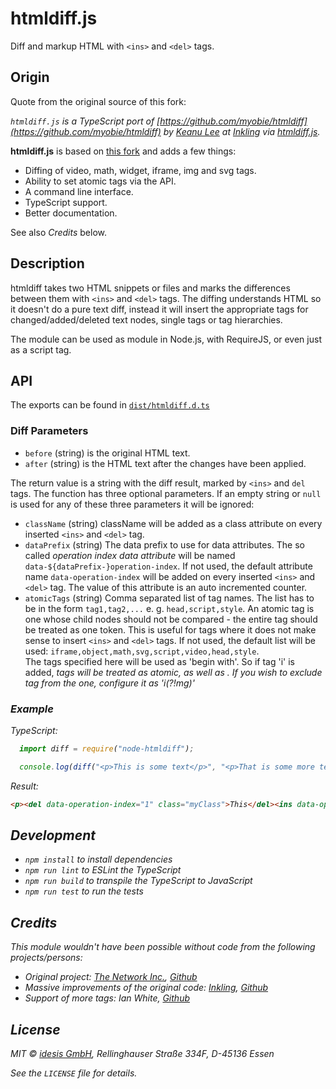 # htmldiff.js

Diff and markup HTML with `<ins>` and `<del>` tags.


## Origin

Quote from the original source of this fork:

*`htmldiff.js` is a TypeScript port of [https://github.com/myobie/htmldiff](https://github.com/myobie/htmldiff) by
[Keanu Lee](http://keanulee.com) at [Inkling](https://www.inkling.com/) via [htmldiff.js](https://github.com/nataliesantiago/htmldiff.js).*

**htmldiff.js** is based on [this fork](https://github.com/inkling/htmldiff.js) and adds a few things:

- Diffing of video, math, widget, iframe, img and svg tags.
- Ability to set atomic tags via the API.
- A command line interface.
- TypeScript support.
- Better documentation.

See also *Credits* below.

## Description

htmldiff takes two HTML snippets or files and marks the differences between them with
`<ins>` and `<del>` tags. The diffing understands HTML so it doesn't do a pure text diff,
instead it will insert the appropriate tags for changed/added/deleted text nodes, single 
tags or tag hierarchies.

The module can be used as module in Node.js, with RequireJS, or even just as a script tag.

## API

The exports can be found in [`dist/htmldiff.d.ts`](https://github.com/mblink/htmldiff.js/blob/master/dist/htmldiff.d.ts)

### Diff Parameters

- `before` (string) is the original HTML text.
- `after` (string) is the HTML text after the changes have been applied.

The return value is a string with the diff result, marked by `<ins>` and `del` tags. The 
function has three optional parameters. If an empty string or `null` is used for any
of these three parameters it will be ignored:

- `className` (string) className will be added as a class attribute on every inserted 
  `<ins>` and `<del>` tag.
- `dataPrefix` (string) The data prefix to use for data attributes. The so called *operation 
  index data attribute* will be named `data-${dataPrefix-}operation-index`. If not used, 
  the default attribute name `data-operation-index` will be added on every inserted 
  `<ins>` and `<del>` tag. The value of this attribute is an auto incremented counter. 
- `atomicTags` (string) Comma separated list of tag names. The list has to be in the form 
  `tag1,tag2,...` e. g. `head,script,style`. An atomic tag is one whose child nodes should 
  not be compared - the entire tag should be treated as one token. This is useful for tags 
  where it does not make sense to insert `<ins>` and `<del>` tags. If not used, the default 
  list will be used:
  `iframe,object,math,svg,script,video,head,style`.  
  The tags specified here will be used as 'begin with'. So if tag 'i' is added, <i>
  tags will be treated as atomic, as well as <img>. If you wish to exclude <img> tag
  from the <i> one, configure it as 'i(?!mg)'


### Example

TypeScript:

```javascript
  import diff = require("node-htmldiff");

  console.log(diff("<p>This is some text</p>", "<p>That is some more text</p>", "myClass"));
```

Result:

```html
<p><del data-operation-index="1" class="myClass">This</del><ins data-operation-index="1" class="myClass">That</ins> is some<ins data-operation-index="3" class="myClass"> more</ins> text.</p>
```

## Development
* `npm install` to install dependencies
* `npm run lint` to ESLint the TypeScript
* `npm run build` to transpile the TypeScript to JavaScript
* `npm run test` to run the tests

## Credits

This module wouldn't have been possible without code from the following projects/persons:

- Original project: [The Network Inc.](http://www.tninetwork.com), [Github](https://github.com/tnwinc/htmldiff.js)
- Massive improvements of the original code: [Inkling](https://www.inkling.com), [Github](https://github.com/inkling/htmldiff.js)
- Support of more tags: Ian White, [Github](https://github.com/ian97531)


## License

MIT © [idesis GmbH](http://www.idesis.de), Rellinghauser Straße 334F, D-45136 Essen

See the `LICENSE` file for details.
